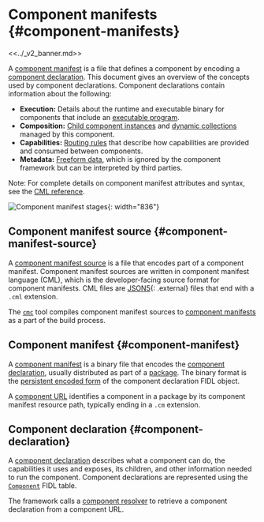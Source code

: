 # Component manifests {#component-manifests}

<<../_v2_banner.md>>

A [component manifest](#component-manifest) is a file that defines a component
by encoding a [component declaration](#component-declaration). This document
gives an overview of the concepts used by component declarations.
Component declarations contain information about the following:

-   **Execution:** Details about the runtime and executable binary for
    components that include an [executable program][manifest-program].
-   **Composition:** [Child component instances][doc-children]
    and [dynamic collections][doc-collections] managed by this component.
-   **Capabilities:** [Routing rules][doc-capabilities] that describe how
    capabilities are provided and consumed between components.
-   **Metadata:** [Freeform data][manifest-facet], which is ignored by the
    component framework but can be interpreted by third parties.

Note: For complete details on component manifest attributes and syntax, see the
[CML reference](https://fuchsia.dev/reference/cml).

![Component manifest stages](images/component-manifest.png){: width="836"}

## Component manifest source {#component-manifest-source}

A [component manifest source][glossary.component manifest source] is a file that
encodes part of a component manifest. Component manifest sources are written in
component manifest language (CML), which is the developer-facing source format
for component manifests. CML files are [JSON5][json5-external]{: .external}
files that end with a `.cml` extension.

The [`cmc`][src-cmc] tool compiles component manifest sources to
[component manifests](#component-manifest) as a part of the build process.

## Component manifest {#component-manifest}

A [component manifest][glossary.component manifest] is a binary file that
encodes the [component declaration](#component-declaration), usually distributed
as part of a [package][glossary.package]. The binary format is the
[persistent encoded form][fidl-wire-encoded] of the component declaration FIDL
object.

A [component URL][doc-component-url] identifies a component in a package by its
component manifest resource path, typically ending in a `.cm` extension.

## Component declaration {#component-declaration}

A [component declaration][glossary.component declaration] describes what a
component can do, the capabilities it uses and exposes, its children, and other
information needed to run the component. Component declarations are represented
using the [`Component`][fidl-component-decl] FIDL table.

The framework calls a [component resolver][capability-resolver] to retrieve a
component declaration from a component URL.

[capability-resolver]: /concepts/components/v2/capabilities/resolvers.md
[capability-runner]: /concepts/components/v2/capabilities/runners.md
[doc-children]: /concepts/components/v2/realms.md#child-component-instances
[doc-capabilities]: /concepts/components/v2/capabilities/README.md
[doc-collections]: /concepts/components/v2/realms.md#collections
[doc-component-url]: /concepts/components/v2/identifiers.md#component-urls
[doc-environments]: /concepts/components/v2/environments.md
[fidl-component-decl]: https://fuchsia.dev/reference/fidl/fuchsia.component.decl#Component
[fidl-wire-encoded]: /reference/fidl/language/wire-format/README.md#dual-forms
[glossary.component declaration]: /glossary/README.md#component-declaration
[glossary.component manifest]: /glossary/README.md#component-manifest
[glossary.component manifest source]: /glossary/README.md#component-manifest-source
[glossary.package]: /glossary/README.md#package
[json5-external]: https://json5.org/
[manifest-program]: https://fuchsia.dev/reference/cml#program
[manifest-facet]: https://fuchsia.dev/reference/cml#facets
[src-cmc]: /tools/cmc
